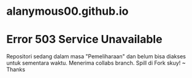 # alanymous00.github.io
# Error 503 Service Unavailable
Repositori sedang dalam masa "Pemeliharaan" dan belum bisa diakses untuk sementara waktu.
Menerima collabs branch.
Spill di Fork skuy!
~ Thanks
